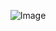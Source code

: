 <div align="center">

![Image](https://github.com/user-attachments/assets/bdc31b96-9ab1-4d3b-81c5-350067722268)



<!---
yurivampire/yurivampire is a ✨ special ✨ repository because its `README.md` (this file) appears on your GitHub profile.
You can click the Preview link to take a look at your changes.
--->
